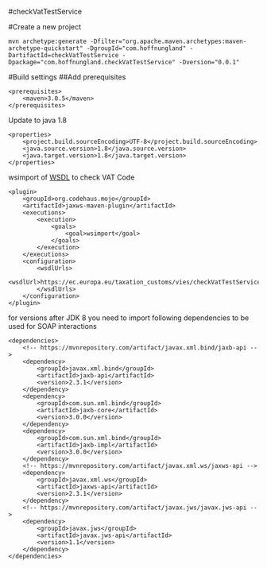 #checkVatTestService

#Create a new project

	mvn archetype:generate -Dfilter="org.apache.maven.archetypes:maven-archetype-quickstart" -DgroupId="com.hoffnungland" -DartifactId=checkVatTestService -Dpackage="com.hoffnungland.checkVatTestService" -Dversion="0.0.1"

#Build settings
##Add prerequisites

	<prerequisites>
		<maven>3.0.5</maven>
	</prerequisites>

Update to java 1.8<br>
	
	<properties>
		<project.build.sourceEncoding>UTF-8</project.build.sourceEncoding>
		<java.source.version>1.8</java.source.version>
		<java.target.version>1.8</java.target.version>
	</properties>

wsimport of [WSDL](https://ec.europa.eu/taxation_customs/vies/checkVatTestService.wsdl) to check VAT Code

	<plugin>
		<groupId>org.codehaus.mojo</groupId>
		<artifactId>jaxws-maven-plugin</artifactId>
		<executions>
			<execution>
				<goals>
					<goal>wsimport</goal>
				</goals>
			</execution>
		</executions>
		<configuration>
			<wsdlUrls>
				<wsdlUrl>https://ec.europa.eu/taxation_customs/vies/checkVatTestService.wsdl</wsdlUrl>
			</wsdlUrls>
		</configuration>
	</plugin>

for versions after JDK 8 you need to import following dependencies to be used for SOAP interactions

	<dependencies>
		<!-- https://mvnrepository.com/artifact/javax.xml.bind/jaxb-api -->
		<dependency>
		    <groupId>javax.xml.bind</groupId>
		    <artifactId>jaxb-api</artifactId>
		    <version>2.3.1</version>
		</dependency>
		<dependency>
			<groupId>com.sun.xml.bind</groupId>
			<artifactId>jaxb-core</artifactId>
			<version>3.0.0</version>
		</dependency>
		<dependency>
			<groupId>com.sun.xml.bind</groupId>
			<artifactId>jaxb-impl</artifactId>
			<version>3.0.0</version>
		</dependency>
		<!-- https://mvnrepository.com/artifact/javax.xml.ws/jaxws-api -->
		<dependency>
		    <groupId>javax.xml.ws</groupId>
		    <artifactId>jaxws-api</artifactId>
		    <version>2.3.1</version>
		</dependency>
		<!-- https://mvnrepository.com/artifact/javax.jws/javax.jws-api -->
		<dependency>
		    <groupId>javax.jws</groupId>
		    <artifactId>javax.jws-api</artifactId>
		    <version>1.1</version>
		</dependency>	
	</dependencies>